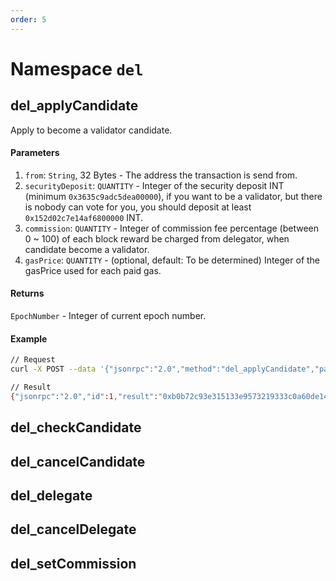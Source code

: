 ```yaml
---
order: 5
---
```


# Namespace `del`

## del_applyCandidate
Apply to become a validator candidate.

#### Parameters
1. `from`: `String`, 32 Bytes - The address the transaction is send from.
2. `securityDeposit`: `QUANTITY` - Integer of the security deposit INT (minimum `0x3635c9adc5dea00000`), if you want to be a validator, but there is nobody can vote for you, you should deposit at least `0x152d02c7e14af6800000` INT.
3. `commission`: `QUANTITY` - Integer of commission fee percentage (between 0 ~ 100) of each block reward be charged from delegator, when candidate become a validator.
4. `gasPrice`: `QUANTITY` - (optional, default: To be determined) Integer of the gasPrice used for each paid gas.

#### Returns
`EpochNumber` - Integer of current epoch number.

#### Example

```bash
// Request
curl -X POST --data '{"jsonrpc":"2.0","method":"del_applyCandidate","params":["INT3HGH5oAByC1ni3yccBKrrLcNTZry7", "0x152d02c7e14af6800000", 10],"id":1}' -H 'content-type: application/json;'

// Result
{"jsonrpc":"2.0","id":1,"result":"0xb0b72c93e315133e9573219333c0a60de146398dff5bf8ba2c90dcc5c3391b7c"}
```


## del_checkCandidate



## del_cancelCandidate



## del_delegate



## del_cancelDelegate



## del_setCommission


